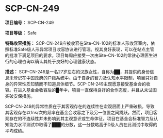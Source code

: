 # SCP-CN-249

**项目编号：** SCP-CN-249

**项目等级：** Safe

**特殊收容措施：** SCP-CN-249应被收容在Site-CN-102的标准人形收容室内，依照标准Safe级人形异常项目收容协议进行管理。视其良好表现，可以在站点主管的批准下满足项目的要求。项目每周应接受一次由Site-CN-102的常驻心理医生进行的心理咨询以确认其处于良好的心理健康状态。

**描述：** SCP-CN-249是一名27岁左右的汉族女性，自称为██，其提供的身份信息未登记在中国政府的户籍系统中。由于自身的智力及认知水平限制，项目只对自身的异常性质知情而不知道具体细节。SCP-CN-249主观愿意接受基金会的收容。在进入基金会收容后的█年中，项目一直保持良好的合作态度，并且从未试图突破安保措施。

SCP-CN-249的异常性质在于其客观存在的连续性在宏观层面上严重破损，导致其客观存在以1ns/次的频率在基金会收容之下及另一位置之间跳跃。然而，项目客观存在的不连续性并未影响到其主观意识或生命体征。项目在基金会标准智力及认知能力水平测试中取得了███的分数，这一分数略高于D级人员在此测试中取得的平均成绩。









